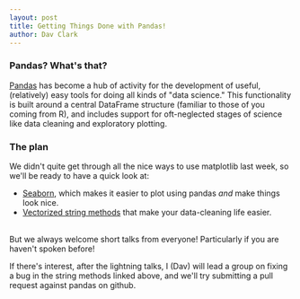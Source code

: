 ```yaml
---
layout: post
title: Getting Things Done with Pandas!
author: Dav Clark
---
```

### Pandas? What's that?

[Pandas](http://pandas.pydata.org) has become a hub of activity for the
development of useful, (relatively) easy tools for doing all kinds of "data
science." This functionality is built around a central DataFrame structure
(familiar to those of you coming from R), and includes support for oft-neglected
stages of science like data cleaning and exploratory plotting.

### The plan

We didn't quite get through all the nice ways to use matplotlib last week, so
we'll be ready to have a quick look at:

 - [Seaborn](http://www.stanford.edu/~mwaskom/software/seaborn/), which makes it
   easier to plot using pandas *and* make things look nice.
 - [Vectorized string
   methods](http://pandas-docs.github.io/pandas-docs-travis/basics.html#vectorized-string-methods)
   that make your data-cleaning life easier.

<br>But we always welcome short talks from everyone! Particularly if you are haven't
spoken before!

If there's interest, after the lightning talks, I (Dav) will lead a group on
fixing a bug in the string methods linked above, and we'll try submitting a pull
request against pandas on github.
